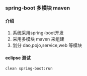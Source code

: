 ### spring-boot 多模块 maven 

#### 介绍

1. 系统采用spring-boot开发
2. 采用多模块 maven 来组建
3. 划分 dao,pojo,service,web 等模块

#### eclipse 测试

```
clean spring-boot:run
```